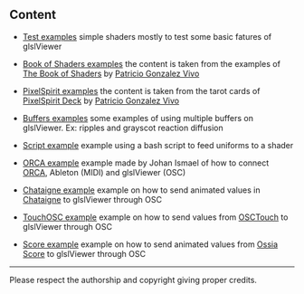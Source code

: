 ## Content

* [Test examples](https://github.com/patriciogonzalezvivo/glslViewer/tree/master/examples/2D/00_tests) simple shaders mostly to test some basic fatures of glslViewer

* [Book of Shaders examples](https://github.com/patriciogonzalezvivo/glslViewer/tree/master/examples/2D/01_thebookofshaders) the content is taken from the examples of [The Book of Shaders](https://github.com/patriciogonzalezvivo/thebookofshaders) by [Patricio Gonzalez Vivo](https://twitter.com/patriciogv)

* [PixelSpirit examples](https://github.com/patriciogonzalezvivo/glslViewer/tree/master/examples/2D/02_pixelspiritdeck) the content is taken from the tarot cards of [PixelSpirit Deck](http://pixelspiritdeck.com) by [Patricio Gonzalez Vivo](https://twitter.com/patriciogv)

* [Buffers examples](https://github.com/patriciogonzalezvivo/glslViewer/tree/master/examples/2D/03_buffers) some examples of using multiple buffers on glslViewer. Ex: ripples and grayscot reaction diffusion

* [Script example](https://github.com/patriciogonzalezvivo/glslViewer/tree/master/examples/2D/04_scripts) example using a bash script to feed uniforms to a shader

* [ORCA example](https://github.com/patriciogonzalezvivo/glslViewer/tree/master/examples/2D/05_orca) example made by Johan Ismael of how to connect [ORCA](https://100r.co/pages/orca.html), Ableton (MIDI) and glslViewer (OSC)

* [Chataigne example](https://github.com/patriciogonzalezvivo/glslViewer/tree/master/examples/2D/06_chataigne) example on how to send animated values in [Chataigne](http://benjamin.kuperberg.fr/chataigne/en) to glslViewer through OSC

* [TouchOSC example](https://github.com/patriciogonzalezvivo/glslViewer/tree/master/examples/2D/07_touchOSC) example on how to send values from [OSCTouch](https://hexler.net/products/touchosc) to glslViewer through OSC

* [Score example](https://github.com/patriciogonzalezvivo/glslViewer/tree/master/examples/2D/08_score) example on how to send animated values from [Ossia Score](https://ossia.io/) to glslViewer through OSC

------------

Please respect the authorship and copyright giving proper credits.
